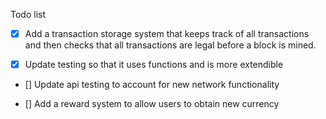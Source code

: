 Todo list

- [X] Add a transaction storage system that keeps track of all transactions and then checks that all transactions are legal before a block
is mined.

- [X] Update testing so that it uses functions and is more extendible 

- [] Update api testing to account for new network functionality

- [] Add a reward system to allow users to obtain new currency
